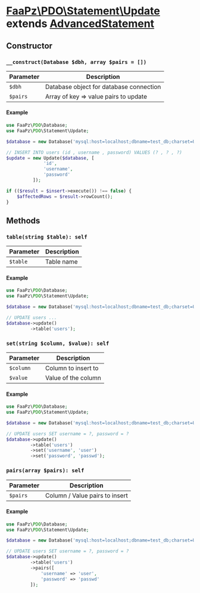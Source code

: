 # [FaaPz\PDO\Statement\Update](../../src/Statement/Update.php) extends [AdvancedStatement](../AdvancedStatement.md)

## Constructor

### `__construct(Database $dbh, array $pairs = [])`

Parameter    | Description
------------ | -----------------------------------------
`$dbh`       | Database object for database connection
`$pairs`     | Array of key => value pairs to update

#### Example

```php
use FaaPz\PDO\Database;
use FaaPz\PDO\Statement\Update;

$database = new Database('mysql:host=localhost;dbname=test_db;charset=UTF8');

// INSERT INTO users (id , username , password) VALUES (? , ? , ?)
$update = new Update($database, [
              'id',
              'username',
              'password'
          ]);

if (($result = $insert->execute()) !== false) {
    $affectedRows = $result->rowCount();
}
```

## Methods

### `table(string $table): self`

Parameter    | Description
------------ | -----------------------------------------
`$table`     | Table name

#### Example

```php
use FaaPz\PDO\Database;
use FaaPz\PDO\Statement\Update;

$database = new Database('mysql:host=localhost;dbname=test_db;charset=UTF8');

// UPDATE users ...
$database->update()
         ->table('users');
```

### `set(string $column, $value): self`

Parameter    | Description
------------ | -----------------------------------------
`$column`    | Column to insert to
`$value`     | Value of the column

#### Example

```php
use FaaPz\PDO\Database;
use FaaPz\PDO\Statement\Update;

$database = new Database('mysql:host=localhost;dbname=test_db;charset=UTF8');

// UPDATE users SET username = ?, password = ?
$database->update()
         ->table('users')
         ->set('username', 'user')
         ->set('password', 'passwd');
```

### `pairs(array $pairs): self`

Parameter    | Description
------------ | -----------------------------------------
`$pairs`     | Column / Value pairs to insert

#### Example

```php
use FaaPz\PDO\Database;
use FaaPz\PDO\Statement\Update;

$database = new Database('mysql:host=localhost;dbname=test_db;charset=UTF8');

// UPDATE users SET username = ?, password = ?
$database->update()
         ->table('users')
         ->pairs([
             'username' => 'user',
             'password' => 'passwd'
         ]);
```
